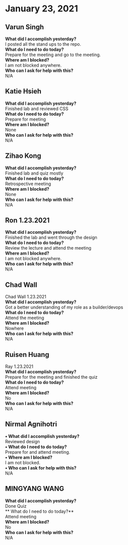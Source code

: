 # January 23, 2021

## Varun Singh
**What did I accomplish yesterday?**\
I posted all the stand ups to the repo.\
**What do I need to do today?**\
Prepare for the meeting and go to the meeting.\
**Where am I blocked?**\
I am not blocked anywhere.\
**Who can I ask for help with this?**\
N/A

## Katie Hsieh
**What did I accomplish yesterday?**\
Finished lab and reviewed CSS\
**What do I need to do today?**\
Prepare for meeting\
**Where am I blocked?**\
None\
**Who can I ask for help with this?**\
N/A

## Zihao Kong
**What did I accomplish yesterday?**\
Finished lab and quiz mostly\
**What do I need to do today?**\
Retrospective meeting\
**Where am I blocked?**\
None\
**Who can I ask for help with this?**\
N/A

## Ron 1.23.2021
**What did I accomplish yesterday?**\
 Finished the lab and went through the design\
**What do I need to do today?**\
Review the lecture and attend the meeting\
**Where am I blocked?**\
I am not blocked anywhere.\
**Who can I ask for help with this?**\
N/A

## Chad Wall
Chad Wall 1.23.2021\
**What did I accomplish yesterday?**\
Got a better understanding of my role as a builder/devops\
**What do I need to do today?**\
Attend the meeting\
**Where am I blocked?**\
Nowhere\
**Who can I ask for help with this?**\
N/A

## Ruisen Huang
Ray 1.23.2021\
**What did I accomplish yesterday?**\
Prepare for the meeting and finished the quiz\
**What do I need to do today?**\
Attend meeting\
**Where am I blocked?**\
No\
**Who can I ask for help with this?**\
N/A

## Nirmal Agnihotri
**• What did I accomplish yesterday?**\
Reviewed design\
**• What do I need to do today?**\
Prepare for and attend meeting.\
**• Where am I blocked?**\
I am not blocked.\
**• Who can I ask for help with this?**\
N/A

## MINGYANG WANG
**What did I accomplish yesterday?**\
Done Quiz\
** What do I need to do today?**\
Attend meeting\
 **Where am I blocked?**\
No\
 **Who can I ask for help with this?**\
N/A